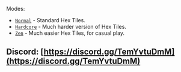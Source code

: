Modes:
- [`Normal`](https://valgoboi.github.io/HexTiles?mode=normal) - Standard Hex Tiles.
- [`Hardcore`](https://valgoboi.github.io/HexTiles?mode=hardcore) - Much harder version of Hex Tiles.
- [`Zen`](https://valgoboi.github.io/HexTiles?mode=zen) - Much easier Hex Tiles, for casual play.

## Discord: [https://discord.gg/TemYvtuDmM](https://discord.gg/TemYvtuDmM)